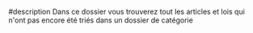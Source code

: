 #description
Dans ce dossier vous trouverez tout les articles et lois qui n'ont pas encore été triés dans un dossier de catégorie